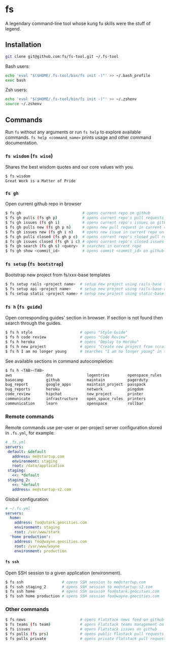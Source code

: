 fs
==========================================================================

A legendary command-line tool whose kung fu skills were the stuff of legend.


## Installation

```bash
git clone git@github.com:fs/fs-tool.git ~/.fs-tool
```

Bash users:

```bash
echo 'eval "$($HOME/.fs-tool/bin/fs init -)"' >> ~/.bash_profile
exec bash
```

Zsh users:

```bash
echo 'eval "$($HOME/.fs-tool/bin/fs init -)"' >> ~/.zshenv
source ~/.zshenv
```


## Commands

Run `fs` without any arguments or run `fs help` to explore available commands.
`fs help <command_name>` prints usage and other command documentation.

### `fs wisdom` (`fs wise`)

Shares the best wisdom quotes and our core values with you.

```bash
$ fs wisdom
Great Work is a Matter of Pride
```

### `fs gh`

Open current github repo in browser

```bash
$ fs gh                           # opens current repo on github
$ fs gh pulls (fs gh p)           # opens current repo's pull requests on github
$ fs gh issues (fs gh i)          # opens current repo's issues on github
$ fs gh pulls new (fs gh p n)     # opens new pull request in current repo on github
$ fs gh issues new (fs gh i n)    # opens new issue in current repo on github
$ fs gh pulls closed (fs gh p c)  # opens current repo's closed pull requests on github
$ fs gh issues closed (fs gh i c) # opens current repo's closed issues on github
$ fs gh search (fs gh s) <query>  # searches in current repo
$ fs gh show <commit_id>          # opens commit <commit_id> on github
```

### `fs setup` (`fs bootstrap`)

Bootstrap new project from fs/xxx-base templates

```bash
$ fs setup rails <project name>  # setup new project using rails-base template
$ fs setup api <project name>    # setup new project using rails-base-api template
$ fs setup static <project name> # setup new project using static-base template
```

### `fs h` (`fs guide`)

Open corresponding guides' section in browser. If section is not found
then search through the guides.


```bash
$ fs h style                     # opens "Style Guide"
$ fs h code review               # opens "Code Review"
$ fs h heroku                    # opens "Deploy to Heroku"
$ fs h new project               # opens "Create new project from scratch"
$ fs h I am no longer young      # searches "I am no longer young" in the guides
```

See available sections in command autocompletion:

```bash
$ fs h <TAB><TAB>
aws               dns               logentries        openspace_rules   semaphore
basecamp          github            maintain          pagerduty         style
bug_report        google_apps       maintain_project  passpack          style_guide
bug_reports       heroku            network           pingdom           workflow
code_review       hipchat           new_project       printer
communicate       infrastructure    open_space_rules  printers
communication     learn             openspace         rollbar
```

### Remote commands

Remote commands use per-user or per-project server configuration
stored in `.fs.yml`, for example:

```yaml
# .fs.yml
servers:
 default: &default
   address: me@startup.com
   environment: staging
   root: /data/application
 staging:
   <<: *default
 staging_2:
   <<: *default
   address: me@startup-s2.com
```

Global configuration:

```yaml
# ~/.fs.yml
servers:
  home:
    address: foo@stark.geocities.com
    environment: staging
    root: /var/www/stark
  'home production':
    address: foo@wayne.geocities.com
    root: /var/www/wayne
    environment: production
```

#### `fs ssh`

Open SSH session to a given application (environment).

```bash
$ fs ssh                 # opens SSH session to me@startup.com
$ fs ssh staging_2       # opens SSH session to me@startup-s2.com
$ fs ssh home            # opens SSH session foo@stark.geocities.com
$ fs ssh home production # opens SSH session foo@wayne.geocities.com
```

### Other commands

```bash
$ fs news                        # opens Flatstack news feed on github
$ fs teams (fs team)             # opens Flatstack teams management on github
$ fs issues                      # opens Flatstack issues on github
$ fs pulls (fs prs)              # opens public Flastack pull requests on github
$ fs pulls private               # opens private Flatstack pull requests on github
```

